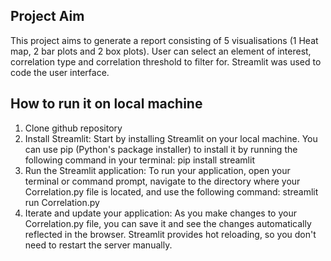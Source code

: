 ## Project Aim 
This project aims to generate a report consisting of 5 visualisations (1 Heat map, 2 bar plots and 2 box plots). User can select an element of interest, correlation type and correlation threshold to filter for. Streamlit was used to code the user interface. 

## How to run it on local machine
1. Clone github repository 
2. Install Streamlit: Start by installing Streamlit on your local machine. You can use pip (Python's package installer) to install it by running the following command in your terminal: pip install streamlit 
3. Run the Streamlit application: To run your application, open your terminal or command prompt, navigate to the directory where your Correlation.py file is located, and use the following command: streamlit run Correlation.py 
4. Iterate and update your application: As you make changes to your Correlation.py file, you can save it and see the changes automatically reflected in the browser. Streamlit provides hot reloading, so you don't need to restart the server manually. 


